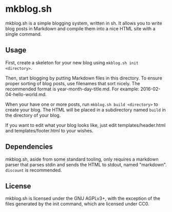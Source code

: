 # mkblog.sh

mkblog.sh is a simple blogging system, written in sh. It allows you to write
blog posts in Markdown and compile them into a nice HTML site with a single
command.

## Usage
First, create a skeleton for your new blog using `mkblog.sh init <directory>`.

Then, start blogging by putting Markdown files in this directory. To ensure
proper sorting of blog posts, use filenames that sort nicely. The recommended
format is year-month-day-title.md. For example: 2016-02-04-hello-world.md.

When your have one or more posts, run `mkblog.sh build <directory>` to create
your blog. The HTML will be placed in a subdirectory named `build` in the
directory of your blog.

If you want to edit what your blog looks like, just edit templates/header.html
and templates/footer.html to your wishes.

## Dependencies
mkblog.sh, aside from some standard tooling, only requires a markdown parser
that parses stdin and sends the HTML to stdout, named "markdown". `discount` is
recommended.

## License
mkblog.sh is licensed under the GNU AGPLv3+, with the exception of the files
generated by the init command, which are licensed under CC0.
